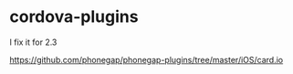 cordova-plugins
===============

I fix it for 2.3

https://github.com/phonegap/phonegap-plugins/tree/master/iOS/card.io
